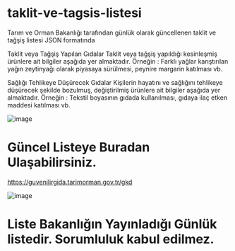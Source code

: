 # taklit-ve-tagsis-listesi




Tarım ve Orman Bakanlığı tarafından günlük olarak güncellenen taklit ve tağşiş listesi JSON formatında

Taklit veya Tağşiş Yapılan Gıdalar
Taklit veya tağşiş yapıldığı kesinleşmiş ürünlere ait bilgiler aşağıda yer almaktadır.
Örneğin : Farklı yağlar karıştırılan yağın zeytinyağı olarak piyasaya sürülmesi, peynire margarin katılması vb.

Sağlığı Tehlikeye Düşürecek Gıdalar
Kişilerin hayatını ve sağlığını tehlikeye düşürecek şekilde bozulmuş, değiştirilmiş ürünlere ait bilgiler aşağıda yer almaktadır.
Örneğin : Tekstil boyasının gıdada kullanılması, gıdaya ilaç etken maddesi katılması vb.


![image](https://github.com/user-attachments/assets/e4121330-7b82-457a-b59b-9e83f1b2d824)


# Güncel Listeye Buradan Ulaşabilirsiniz.
https://guvenilirgida.tarimorman.gov.tr/gkd

![image](https://github.com/user-attachments/assets/4f14c255-0a17-4139-a893-09ed138339c2)






# Liste Bakanlığın Yayınladığı Günlük listedir. Sorumluluk kabul edilmez. 
